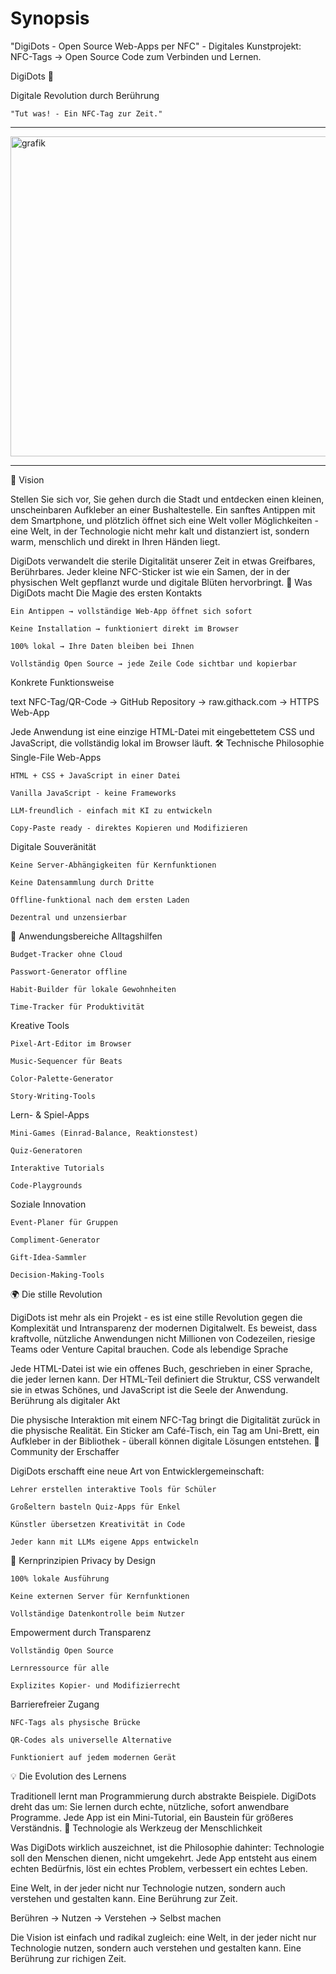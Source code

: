# Synopsis
 "DigiDots - Open Source Web-Apps per NFC" - Digitales Kunstprojekt: NFC-Tags →  Open Source Code zum Verbinden und Lernen.

DigiDots 🎯

Digitale Revolution durch Berührung

    "Tut was! - Ein NFC-Tag zur Zeit."
_____

<img width="512" height="512" alt="grafik" src="https://github.com/user-attachments/assets/e72f3cab-5140-4285-afb3-77a27f8dd1b9" />

_____

🌟 Vision

Stellen Sie sich vor, Sie gehen durch die Stadt und entdecken einen kleinen, unscheinbaren Aufkleber an einer Bushaltestelle. Ein sanftes Antippen mit dem Smartphone, und plötzlich öffnet sich eine Welt voller Möglichkeiten - eine Welt, in der Technologie nicht mehr kalt und distanziert ist, sondern warm, menschlich und direkt in Ihren Händen liegt.

DigiDots verwandelt die sterile Digitalität unserer Zeit in etwas Greifbares, Berührbares. Jeder kleine NFC-Sticker ist wie ein Samen, der in der physischen Welt gepflanzt wurde und digitale Blüten hervorbringt.
🚀 Was DigiDots macht
Die Magie des ersten Kontakts

    Ein Antippen → vollständige Web-App öffnet sich sofort

    Keine Installation → funktioniert direkt im Browser

    100% lokal → Ihre Daten bleiben bei Ihnen

    Vollständig Open Source → jede Zeile Code sichtbar und kopierbar

Konkrete Funktionsweise

text
NFC-Tag/QR-Code → GitHub Repository → raw.githack.com → HTTPS Web-App

Jede Anwendung ist eine einzige HTML-Datei mit eingebettetem CSS und JavaScript, die vollständig lokal im Browser läuft.
🛠️ Technische Philosophie
Single-File Web-Apps

    HTML + CSS + JavaScript in einer Datei

    Vanilla JavaScript - keine Frameworks

    LLM-freundlich - einfach mit KI zu entwickeln

    Copy-Paste ready - direktes Kopieren und Modifizieren

Digitale Souveränität

    Keine Server-Abhängigkeiten für Kernfunktionen

    Keine Datensammlung durch Dritte

    Offline-funktional nach dem ersten Laden

    Dezentral und unzensierbar

🎨 Anwendungsbereiche
Alltagshilfen

    Budget-Tracker ohne Cloud

    Passwort-Generator offline

    Habit-Builder für lokale Gewohnheiten

    Time-Tracker für Produktivität

Kreative Tools

    Pixel-Art-Editor im Browser

    Music-Sequencer für Beats

    Color-Palette-Generator

    Story-Writing-Tools

Lern- & Spiel-Apps

    Mini-Games (Einrad-Balance, Reaktionstest)

    Quiz-Generatoren

    Interaktive Tutorials

    Code-Playgrounds

Soziale Innovation

    Event-Planer für Gruppen

    Compliment-Generator

    Gift-Idea-Sammler

    Decision-Making-Tools

🌍 Die stille Revolution

DigiDots ist mehr als ein Projekt - es ist eine stille Revolution gegen die Komplexität und Intransparenz der modernen Digitalwelt. Es beweist, dass kraftvolle, nützliche Anwendungen nicht Millionen von Codezeilen, riesige Teams oder Venture Capital brauchen.
Code als lebendige Sprache

Jede HTML-Datei ist wie ein offenes Buch, geschrieben in einer Sprache, die jeder lernen kann. Der HTML-Teil definiert die Struktur, CSS verwandelt sie in etwas Schönes, und JavaScript ist die Seele der Anwendung.
Berührung als digitaler Akt

Die physische Interaktion mit einem NFC-Tag bringt die Digitalität zurück in die physische Realität. Ein Sticker am Café-Tisch, ein Tag am Uni-Brett, ein Aufkleber in der Bibliothek - überall können digitale Lösungen entstehen.
🤝 Community der Erschaffer

DigiDots erschafft eine neue Art von Entwicklergemeinschaft:

    Lehrer erstellen interaktive Tools für Schüler

    Großeltern basteln Quiz-Apps für Enkel

    Künstler übersetzen Kreativität in Code

    Jeder kann mit LLMs eigene Apps entwickeln

🎯 Kernprinzipien
Privacy by Design

    100% lokale Ausführung

    Keine externen Server für Kernfunktionen

    Vollständige Datenkontrolle beim Nutzer

Empowerment durch Transparenz

    Vollständig Open Source

    Lernressource für alle

    Explizites Kopier- und Modifizierrecht

Barrierefreier Zugang

    NFC-Tags als physische Brücke

    QR-Codes als universelle Alternative

    Funktioniert auf jedem modernen Gerät

💡 Die Evolution des Lernens

Traditionell lernt man Programmierung durch abstrakte Beispiele. DigiDots dreht das um: Sie lernen durch echte, nützliche, sofort anwendbare Programme. Jede App ist ein Mini-Tutorial, ein Baustein für größeres Verständnis.
🌟 Technologie als Werkzeug der Menschlichkeit

Was DigiDots wirklich auszeichnet, ist die Philosophie dahinter: Technologie soll den Menschen dienen, nicht umgekehrt. Jede App entsteht aus einem echten Bedürfnis, löst ein echtes Problem, verbessert ein echtes Leben.

Eine Welt, in der jeder nicht nur Technologie nutzen, sondern auch verstehen und gestalten kann. Eine Berührung zur Zeit.

Berühren → Nutzen → Verstehen → Selbst machen

Die Vision ist einfach und radikal zugleich: eine Welt, in der jeder nicht nur Technologie nutzen, sondern auch verstehen und gestalten kann. Eine Berührung zur richigen Zeit.
